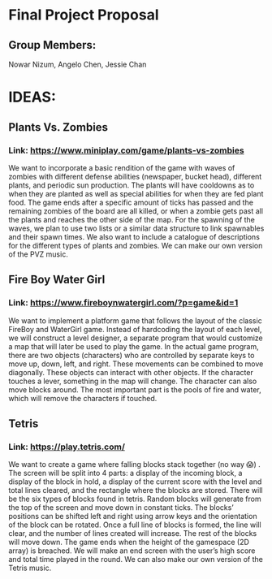 # Final Project Proposal

## Group Members:

Nowar Nizum, Angelo Chen, Jessie Chan

# IDEAS:

## Plants Vs. Zombies
### Link: https://www.miniplay.com/game/plants-vs-zombies
We want to incorporate a basic rendition of the game with waves of zombies with different defense abilities (newspaper, bucket head), different plants, and  periodic sun production. The plants will have cooldowns as to when they are planted as well as special abilities for when they are fed plant food. The game ends after a specific amount of ticks has passed and the remaining zombies of the board are all killed, or when a zombie gets past all the plants and reaches the other side of the map. For the spawning of the waves, we plan to use two lists or a similar data structure to link spawnables and their spawn times. We also want to include a catalogue of descriptions for the different types of plants and zombies. We can make our own version of the PVZ music.

## Fire Boy Water Girl
### Link: https://www.fireboynwatergirl.com/?p=game&id=1
We want to implement a platform game that follows the layout of the classic FireBoy and WaterGirl game. Instead of hardcoding the layout of each level, we will construct a level designer, a separate program that would customize a map that will later be used to play the game. In the actual game program, there are two objects (characters) who are controlled by separate keys to move up, down, left, and right. These movements can be combined to move diagonally. These objects can interact with other objects. If the character touches a lever, something in the map will change. The character can also move blocks around. The most important part is the pools of fire and water, which will remove the characters if touched.


## Tetris
### Link: https://play.tetris.com/
We want to create a game where falling blocks stack together (no way 😱) . The screen will be split into 4 parts: a display of the incoming block, a display of the block in hold, a display of the current score with the level and total lines cleared, and the rectangle where the blocks are stored. There will be the six types of blocks found in tetris. Random blocks will generate from the top of the screen and move down in constant ticks. The blocks’ positions can be shifted left and right using arrow keys and the orientation of the block can be rotated. Once a full line of blocks is formed, the line will clear, and the number of lines created will increase. The rest of the blocks will move down. The game ends when the height of the gamespace (2D array) is breached. We will make an end screen with the user’s high score and total time played in the round. We can also make our own version of the Tetris music.
